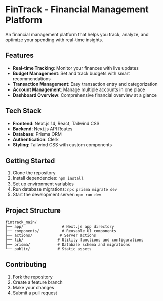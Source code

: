 # FinTrack - Financial Management Platform

An financial management platform that helps you track, analyze, and optimize your spending with real-time insights.

## Features

- **Real-time Tracking**: Monitor your finances with live updates
- **Budget Management**: Set and track budgets with smart recommendations
- **Transaction Management**: Easy transaction entry and categorization
- **Account Management**: Manage multiple accounts in one place
- **Dashboard Overview**: Comprehensive financial overview at a glance

## Tech Stack

- **Frontend**: Next.js 14, React, Tailwind CSS
- **Backend**: Next.js API Routes
- **Database**: Prisma ORM
- **Authentication**: Clerk
- **Styling**: Tailwind CSS with custom components

## Getting Started

1. Clone the repository
2. Install dependencies: `npm install`
3. Set up environment variables
4. Run database migrations: `npx prisma migrate dev`
5. Start the development server: `npm run dev`

## Project Structure

```
fintrack_main/
├── app/                 # Next.js app directory
├── components/          # Reusable UI components
├── actions/            # Server actions
├── lib/               # Utility functions and configurations
├── prisma/            # Database schema and migrations
└── public/            # Static assets
```

## Contributing

1. Fork the repository
2. Create a feature branch
3. Make your changes
4. Submit a pull request